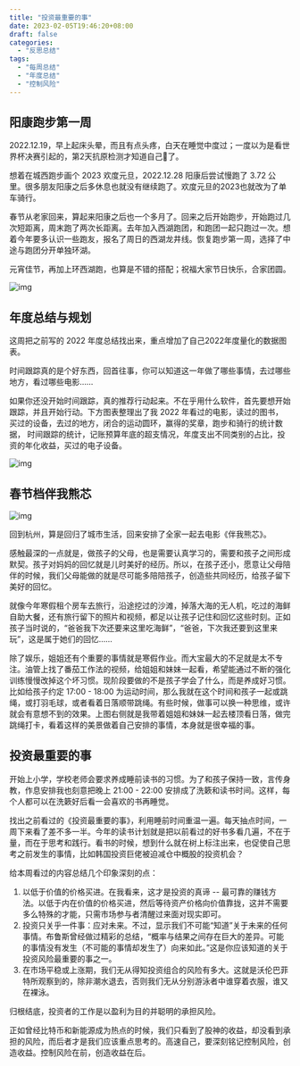 ```yaml
---
title: "投资最重要的事"
date: 2023-02-05T19:46:20+08:00
draft: false
categories:
  - "反思总结"
tags:
  - "每周总结"
  - "年度总结"
  - "控制风险"
---
```


## 阳康跑步第一周

2022.12.19，早上起床头晕，而且有点头疼，白天在睡觉中度过；一度以为是看世界杯决赛引起的，第2天抗原检测才知道自己🐑了。

想着在城西跑步画个 2023 欢度元旦，2022.12.28 阳康后尝试慢跑了 3.72 公里。很多朋友阳康之后多休息也就没有继续跑了。欢度元旦的2023也就改为了单车骑行。

春节从老家回来，算起来阳康之后也一个多月了。回来之后开始跑步，开始跑过几次短距离，周末跑了两次长距离。去年加入西湖跑团，和跑团一起只跑过一次。想着今年要多认识一些跑友，报名了周日的西湖龙井线。恢复跑步第一周，选择了中途与跑团分开单独环湖。

元宵佳节，再加上环西湖跑，也算是不错的搭配；祝福大家节日快乐，合家团圆。

![img](https://cdn.nlark.com/yuque/0/2023/png/177619/1675600128594-64cac4ac-e1a2-41a9-8da9-9bc6ceebf418.png)

## 年度总结与规划

这周把之前写的 2022 年度总结找出来，重点增加了自己2022年度量化的数据图表。

时间跟踪真的是个好东西，回首往事，你可以知道这一年做了哪些事情，去过哪些地方，看过哪些电影……

如果你还没开始时间跟踪，真的推荐行动起来。不在乎用什么软件，首先要想开始跟踪，并且开始行动。下方图表整理出了我 2022 年看过的电影，读过的图书，买过的设备，去过的地方，闭合的运动圆环，赢得的奖章，跑步和骑行的统计数据， 时间跟踪的统计，记账预算年底的超支情况，年度支出不同类别的占比，投资的年化收益，买过的电子设备。

![img](https://cdn.nlark.com/yuque/0/2023/png/177619/1675600760313-043eb781-07bb-4f74-8017-ce86f10f41c7.png)

## 春节档伴我熊芯

![img](https://cdn.nlark.com/yuque/0/2023/png/177619/1675604839252-2c97be74-71e6-43f0-a0a5-3b937b36c153.png)

回到杭州，算是回归了城市生活，回来安排了全家一起去电影《伴我熊芯》。

感触最深的一点就是，做孩子的父母，也是需要认真学习的，需要和孩子之间形成默契。孩子对妈妈的回忆就是儿时美好的经历。所以，在孩子还小，愿意让父母陪伴的时候，我们父母能做的就是尽可能多陪陪孩子，创造些共同经历，给孩子留下美好的回忆。

就像今年寒假租个房车去旅行，沿途挖过的沙滩，掉落大海的无人机，吃过的海鲜自助大餐，还有旅行留下的照片和视频，都足以让孩子记住和回忆这些时刻。正如孩子当时说的，“爸爸我下次还要来这里吃海鲜”，“爸爸，下次我还要到这里来玩”，这是属于她们的回忆……

除了娱乐，姐姐还有个重要的事情就是寒假作业。而大宝最大的不足就是太不专注。油管上找了番茄工作法的视频，给姐姐和妹妹一起看，希望能通过不断的强化训练慢慢改掉这个坏习惯。现阶段要做的不是孩子学会了什么，而是养成好习惯。比如给孩子约定 17:00 - 18:00 为运动时间，那么我就在这个时间和孩子一起或跳绳，或打羽毛球，或者看着日落顺带跳绳。有些时候，做事可以换一种思维，或许就会有意想不到的效果。上图右侧就是我带着姐姐和妹妹一起去楼顶看日落，做完跳绳打卡，看着这样的美景做着自己安排的事情，本身就是很幸福的事。

## 投资最重要的事

开始上小学，学校老师会要求养成睡前读书的习惯。为了和孩子保持一致，言传身教，作息安排我也刻意把晚上 21:00 - 22:00 安排成了洗簌和读书时间。这样，每个人都可以在洗簌好后看一会喜欢的书再睡觉。

找出之前看过的《投资最重要的事》，利用睡前时间重温一遍。每天抽点时间，一周下来看了差不多一半。今年的读书计划就是把以前看过的好书多看几遍，不在于量，而在于思考和践行。看书的时候，想到什么就在树上标注出来，也促使自己思考之前发生的事情，比如韩国投资巨佬被迫减仓中概股的投资机会？

给本周看过的内容总结几个印象深刻的点：

1. 以低于价值的价格买进。在我看来，这才是投资的真谛 -- 最可靠的赚钱方法。以低于内在价值的价格买进，然后等待资产价格向价值靠拢，这并不需要多么特殊的才能，只需市场参与者清醒过来面对现实即可。
2. 投资只关乎一件事：应对未来。不过，显示我们不可能“知道”关于未来的任何事情。布鲁斯曾经做过精彩的总结，“概率与结果之间存在巨大的差异。可能的事情没有发生（不可能的事情却发生了）向来如此。”这是你应该知道的关于投资风险最重要的事之一。
3. 在市场平稳或上涨期，我们无从得知投资组合的风险有多大。这就是沃伦巴菲特所观察到的，除非潮水退去，否则我们无从分别游泳者中谁穿着衣服，谁又在裸泳。

归根结底，投资者的工作是以盈利为目的并聪明的承担风险。

正如曾经比特币和新能源成为热点的时候，我们只看到了股神的收益，却没看到承担的风险，而后者才是我们应该重点思考的。高速自己，要深刻铭记控制风险，创造收益。控制风险在前，创造收益在后。

